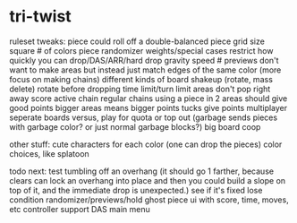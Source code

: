 # tri-twist
ruleset tweaks:
	piece could roll off a double-balanced piece
	grid size
	square
	# of colors
	piece randomizer weights/special cases
	restrict how quickly you can drop/DAS/ARR/hard drop
	gravity speed
	# previews
	don't want to make areas but instead just match edges of the same color (more focus on making chains)
	different kinds of board shakeup (rotate, mass delete)
	rotate before dropping
	time limit/turn limit
	areas don't pop right away
	score
		active chain
		regular chains
		using a piece in 2 areas should give good points
		bigger areas means bigger points
		tucks give points
multiplayer
	seperate boards versus, play for quota or top out (garbage sends pieces with garbage color? or just normal garbage blocks?)
	big board coop

other stuff:
cute characters for each color (one can drop the pieces)
color choices, like splatoon

todo next:
	test tumbling off an overhang (it should go 1 farther, because clears can lock an overhang into place and then you could build a slope on top of it, and the immediate drop is unexpected.) see if it's fixed
	lose condition
	randomizer/previews/hold
	ghost piece
	ui with score, time, moves, etc
	controller support
	DAS
	main menu